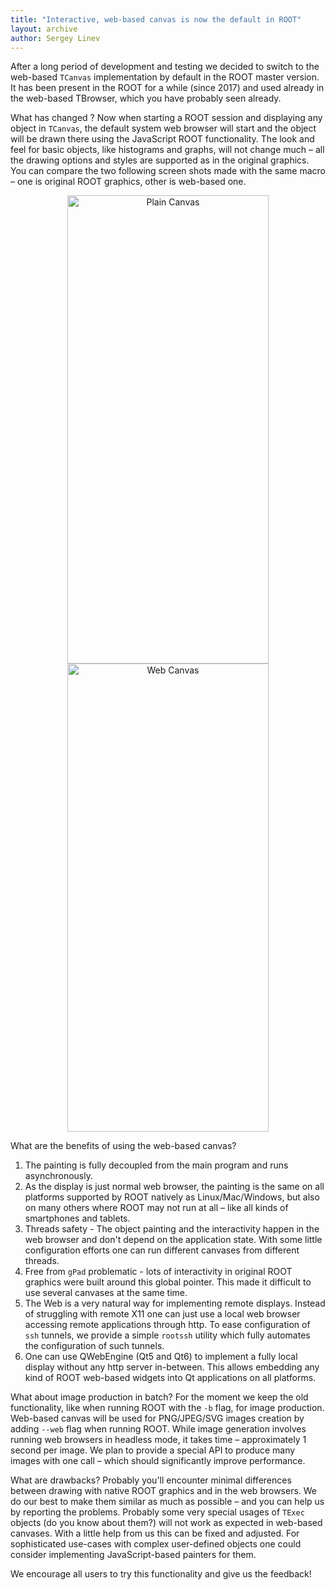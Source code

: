 ```yaml
---
title: "Interactive, web-based canvas is now the default in ROOT"
layout: archive
author: Sergey Linev
---
```


After a long period of development and testing we decided to switch to the web-based `TCanvas`
implementation by default in the ROOT master version. It has been present in the ROOT for a
while (since 2017) and used already in the web-based TBrowser, which you have probably seen already.

What has changed ? Now when starting a ROOT session and displaying any object in `TCanvas`,
the default system web browser will start and the object will be drawn there using the JavaScript
ROOT functionality. The look and feel for basic objects, like histograms and graphs, will not
change much – all the drawing options and styles are supported as in the original graphics.
You can compare the two following screen shots made with the same macro – one is original
ROOT graphics, other is web-based one.

<center>
<img src="{{'/assets/images/plain_canvas.png' | relative_url}}" alt="Plain Canvas" style="width: 80%" width="1600" height="749" />
<img src="{{'/assets/images/web_canvas.png' | relative_url}}" alt="Web Canvas" style="width: 80%" width="1600" height="749" />
</center>

What are the benefits of using the web-based canvas?
 1.  The painting is fully decoupled from the main program and runs asynchronously.
 2.  As the display is just normal web browser, the painting is the same on all platforms
     supported by ROOT natively as Linux/Mac/Windows, but also on many others where ROOT may
     not run at all – like all kinds of smartphones and tablets.
 3.  Threads safety - The object painting and the interactivity happen in the web browser and don't
     depend on the application state. With some little configuration efforts one can run different
     canvases from different threads.
 4.  Free from `gPad` problematic - lots of interactivity in original ROOT graphics were built
     around this global pointer. This made it difficult to use several canvases at the same time.
 5.  The Web is a very natural way for implementing remote displays. Instead of struggling with
     remote X11 one can just use a local web browser accessing remote applications through
     http. To ease configuration of `ssh` tunnels, we provide a simple `rootssh` utility which
     fully automates the configuration of such tunnels.
 6.  One can use QWebEngine (Qt5 and Qt6) to implement a fully local display without any http
     server in-between. This allows embedding any kind of ROOT web-based widgets into Qt
     applications on all platforms.

What about image production in batch?
For the moment we keep the old functionality, like when running ROOT with the `-b` flag, for image
production. Web-based canvas will be used for PNG/JPEG/SVG images creation by adding `--web`
flag when running ROOT. While image generation involves running web browsers in headless
mode, it takes time – approximately 1 second per image. We plan to provide a special API to
produce many images with one call – which should significantly improve performance.

What are drawbacks?
Probably you'll encounter minimal differences between drawing with native ROOT graphics and in
the web browsers. We do our best to make them similar as much as possible – and you can help
us by reporting the problems. Probably some very special usages of `TExec` objects (do you know about them?)
will not work as expected in web-based canvases. With a little help from us this can be
fixed and adjusted. For sophisticated use-cases with complex user-defined objects one could
consider implementing JavaScript-based painters for them.

We encourage all users to try this functionality and give us the feedback!